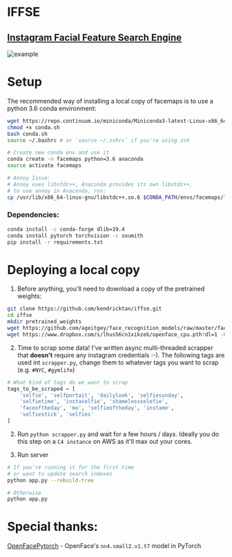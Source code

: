 # IFFSE
## [Instagram Facial Feature Search Engine](https://iffse.kndrck.co)

![example](https://i.imgur.com/5eXYtHr.png)

# Setup
The recommended way of installing a local copy of facemaps is to use a python 3.6 conda environment:

```bash
wget https://repo.continuum.io/miniconda/Miniconda3-latest-Linux-x86_64.sh -O conda.sh
chmod +x conda.sh
bash conda.sh
source ~/.bashrc # or `source ~/.zshrc` if you're using zsh

# Create new conda env and use it
conda create -n facemaps python=3.6 anaconda
source activate facemaps

# Annoy Issue:
# Annoy uses libstdc++, Anaconda provides its own libstdc++,
# to use annoy in Anaconda, run:
cp /usr/lib/x86_64-linux-gnu/libstdc++.so.6 $CONDA_PATH/envs/facemaps/lib 
```

### Dependencies:
```bash
conda install -c conda-forge dlib=19.4
conda install pytorch torchvision -c soumith
pip install -r requirements.txt
```

# Deploying a local copy
1. Before anything, you'll need to download a copy of the pretrained weights:
```bash
git clone https://github.com/kendricktan/iffse.git
cd iffse
mkdir pretrained_weights
wget https://github.com/ageitgey/face_recognition_models/raw/master/face_recognition_models/models/shape_predictor_68_face_landmarks.dat -O ./pretrained_weights/shape_predictor_68_face_landmarks.dat
wget https://www.dropbox.com/s/lhus56cn1xikzeb/openface_cpu.pth?dl=1 -O ./pretrained_weights/openface_cpu.pth
```

2. Time to scrap some data! I've written async multi-threaded scrapper that __doesn't__ require any instagram credentials :-). The following tags are used int `scrapper.py`, change them to whatever tags you want to scrap (e.g. `#NYC`, `#gymlife`)
```python
# What kind of tags do we want to scrap
tags_to_be_scraped = [
    'selfie', 'selfportait', 'dailylook', 'selfiesunday',
    'selfietime', 'instaselfie', 'shamelessselefie',
    'faceoftheday', 'me', 'selfieoftheday', 'instame',
    'selfiestick', 'selfies'
]
```

2. Run `python scrapper.py` and wait for a few hours / days. Ideally you do this step on a `C4 instance` on AWS as it'll max out your cores.

3. Run server

```bash
# If you're running it for the first time
# or want to update search indexes
python app.py --rebuild-tree

# Otherwise
python app.py
```

# Special thanks:
[OpenFacePytorch](https://github.com/thnkim/OpenFacePytorch) - OpenFace's `nn4.small2.v1.t7` model in PyTorch

